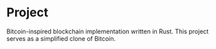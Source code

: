 
# Project

Bitcoin-inspired blockchain implementation written in Rust. This project serves as a simplified clone of Bitcoin.
